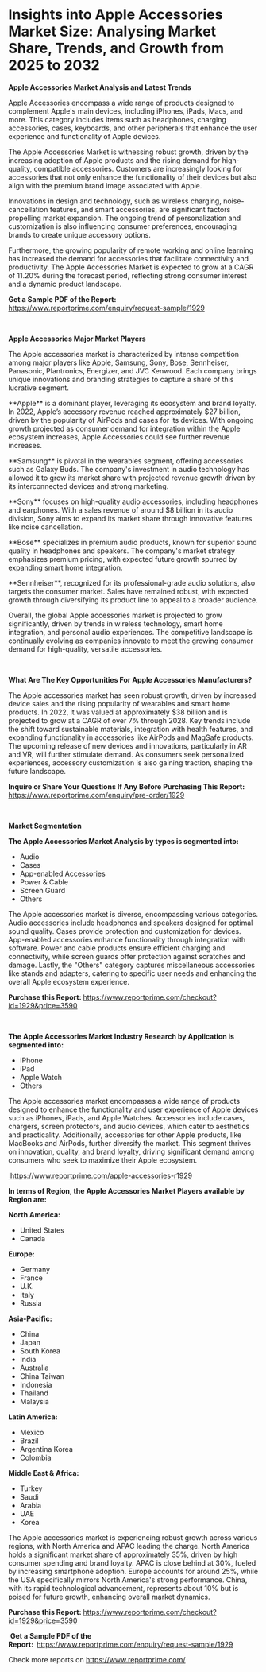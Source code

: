 <p><h1>Insights into Apple Accessories Market Size: Analysing Market Share, Trends, and Growth from 2025 to 2032</h1></p><p><strong>Apple Accessories Market Analysis and Latest Trends</strong></p>
<p><p>Apple Accessories encompass a wide range of products designed to complement Apple's main devices, including iPhones, iPads, Macs, and more. This category includes items such as headphones, charging accessories, cases, keyboards, and other peripherals that enhance the user experience and functionality of Apple devices. </p><p>The Apple Accessories Market is witnessing robust growth, driven by the increasing adoption of Apple products and the rising demand for high-quality, compatible accessories. Customers are increasingly looking for accessories that not only enhance the functionality of their devices but also align with the premium brand image associated with Apple. </p><p>Innovations in design and technology, such as wireless charging, noise-cancellation features, and smart accessories, are significant factors propelling market expansion. The ongoing trend of personalization and customization is also influencing consumer preferences, encouraging brands to create unique accessory options. </p><p>Furthermore, the growing popularity of remote working and online learning has increased the demand for accessories that facilitate connectivity and productivity. The Apple Accessories Market is expected to grow at a CAGR of 11.20% during the forecast period, reflecting strong consumer interest and a dynamic product landscape.</p></p>
<p><strong>Get a Sample PDF of the Report:&nbsp;</strong> <a href="https://www.reportprime.com/enquiry/request-sample/1929?utm_campaign=2244&utm_medium=2&utm_source=Github&utm_content=ia&utm_term=18032025&utm_id=apple-accessories">https://www.reportprime.com/enquiry/request-sample/1929</a></p>
<p>&nbsp;</p>
<p><strong>Apple Accessories Major Market Players</strong></p>
<p><p>The Apple accessories market is characterized by intense competition among major players like Apple, Samsung, Sony, Bose, Sennheiser, Panasonic, Plantronics, Energizer, and JVC Kenwood. Each company brings unique innovations and branding strategies to capture a share of this lucrative segment.</p><p>**Apple** is a dominant player, leveraging its ecosystem and brand loyalty. In 2022, Apple’s accessory revenue reached approximately $27 billion, driven by the popularity of AirPods and cases for its devices. With ongoing growth projected as consumer demand for integration within the Apple ecosystem increases, Apple Accessories could see further revenue increases.</p><p>**Samsung** is pivotal in the wearables segment, offering accessories such as Galaxy Buds. The company's investment in audio technology has allowed it to grow its market share with projected revenue growth driven by its interconnected devices and strong marketing.</p><p>**Sony** focuses on high-quality audio accessories, including headphones and earphones. With a sales revenue of around $8 billion in its audio division, Sony aims to expand its market share through innovative features like noise cancellation.</p><p>**Bose** specializes in premium audio products, known for superior sound quality in headphones and speakers. The company's market strategy emphasizes premium pricing, with expected future growth spurred by expanding smart home integration.</p><p>**Sennheiser**, recognized for its professional-grade audio solutions, also targets the consumer market. Sales have remained robust, with expected growth through diversifying its product line to appeal to a broader audience.</p><p>Overall, the global Apple accessories market is projected to grow significantly, driven by trends in wireless technology, smart home integration, and personal audio experiences. The competitive landscape is continually evolving as companies innovate to meet the growing consumer demand for high-quality, versatile accessories.</p></p>
<p>&nbsp;</p>
<p><strong>What Are The Key Opportunities For Apple Accessories Manufacturers?</strong></p>
<p><p>The Apple accessories market has seen robust growth, driven by increased device sales and the rising popularity of wearables and smart home products. In 2022, it was valued at approximately $38 billion and is projected to grow at a CAGR of over 7% through 2028. Key trends include the shift toward sustainable materials, integration with health features, and expanding functionality in accessories like AirPods and MagSafe products. The upcoming release of new devices and innovations, particularly in AR and VR, will further stimulate demand. As consumers seek personalized experiences, accessory customization is also gaining traction, shaping the future landscape.</p></p>
<p><strong>Inquire or Share Your Questions If Any Before Purchasing This Report:</strong> <a href="https://www.reportprime.com/enquiry/pre-order/1929?utm_campaign=2244&utm_medium=2&utm_source=Github&utm_content=ia&utm_term=18032025&utm_id=apple-accessories">https://www.reportprime.com/enquiry/pre-order/1929</a></p>
<p>&nbsp;</p>
<p><strong>Market Segmentation</strong></p>
<p><strong>The Apple Accessories Market Analysis by types is segmented into:</strong></p>
<p><ul><li>Audio</li><li>Cases</li><li>App-enabled Accessories</li><li>Power & Cable</li><li>Screen Guard</li><li>Others</li></ul></p>
<p><p>The Apple accessories market is diverse, encompassing various categories. Audio accessories include headphones and speakers designed for optimal sound quality. Cases provide protection and customization for devices. App-enabled accessories enhance functionality through integration with software. Power and cable products ensure efficient charging and connectivity, while screen guards offer protection against scratches and damage. Lastly, the "Others" category captures miscellaneous accessories like stands and adapters, catering to specific user needs and enhancing the overall Apple ecosystem experience.</p></p>
<p><strong>Purchase this Report:&nbsp;</strong><a href="https://www.reportprime.com/checkout?id=1929&price=3590&utm_campaign=2244&utm_medium=2&utm_source=Github&utm_content=ia&utm_term=18032025&utm_id=apple-accessories">https://www.reportprime.com/checkout?id=1929&price=3590</a></p>
<p>&nbsp;</p>
<p><strong>The Apple Accessories Market Industry Research by Application is segmented into:</strong></p>
<p><ul><li>iPhone</li><li>iPad</li><li>Apple Watch</li><li>Others</li></ul></p>
<p><p>The Apple accessories market encompasses a wide range of products designed to enhance the functionality and user experience of Apple devices such as iPhones, iPads, and Apple Watches. Accessories include cases, chargers, screen protectors, and audio devices, which cater to aesthetics and practicality. Additionally, accessories for other Apple products, like MacBooks and AirPods, further diversify the market. This segment thrives on innovation, quality, and brand loyalty, driving significant demand among consumers who seek to maximize their Apple ecosystem.</p></p>
<p><a href="https://www.reportprime.com/apple-accessories-r1929?utm_campaign=2244&utm_medium=2&utm_source=Github&utm_content=ia&utm_term=18032025&utm_id=apple-accessories">&nbsp;https://www.reportprime.com/apple-accessories-r1929</a></p>
<p><strong>In terms of Region, the Apple Accessories Market Players available by Region are:</strong></p>
<p>
    <p> <strong> North America: </strong>
        <ul>
            <li>United States</li>
            <li>Canada</li>
        </ul>
        </p> 
    <p> <strong> Europe: </strong>
        <ul>
            <li>Germany</li>
            <li>France</li>
            <li>U.K.</li>
            <li>Italy</li>
            <li>Russia</li>
        </ul>
        </p> 
    <p> <strong> Asia-Pacific: </strong>
        <ul>
            <li>China</li>
            <li>Japan</li>
            <li>South Korea</li>
            <li>India</li>
            <li>Australia</li>
            <li>China Taiwan</li>
            <li>Indonesia</li>
            <li>Thailand</li>
            <li>Malaysia</li>
        </ul>
        </p> 
    <p> <strong> Latin America: </strong>
        <ul>
            <li>Mexico</li>
            <li>Brazil</li>
            <li>Argentina Korea</li>
            <li>Colombia</li>
        </ul>
        </p> 
    <p> <strong> Middle East & Africa: </strong>
        <ul>
            <li>Turkey</li>
            <li>Saudi</li>
            <li>Arabia</li>
            <li>UAE</li>
            <li>Korea</li>
        </ul>
    </p>
    </p>
<p><p>The Apple accessories market is experiencing robust growth across various regions, with North America and APAC leading the charge. North America holds a significant market share of approximately 35%, driven by high consumer spending and brand loyalty. APAC is close behind at 30%, fueled by increasing smartphone adoption. Europe accounts for around 25%, while the USA specifically mirrors North America's strong performance. China, with its rapid technological advancement, represents about 10% but is poised for future growth, enhancing overall market dynamics.</p></p>
<p><strong>Purchase this Report: </strong><a href="https://www.reportprime.com/checkout?id=1929&price=3590&utm_campaign=2244&utm_medium=2&utm_source=Github&utm_content=ia&utm_term=18032025&utm_id=apple-accessories">https://www.reportprime.com/checkout?id=1929&price=3590</a></p>
<p>&nbsp;<strong>Get a Sample PDF of the Report:&nbsp;&nbsp;</strong><a href="https://www.reportprime.com/enquiry/request-sample/1929?utm_campaign=2244&utm_medium=2&utm_source=Github&utm_content=ia&utm_term=18032025&utm_id=apple-accessories">https://www.reportprime.com/enquiry/request-sample/1929</a></p>
<p><strong></strong></p>
<p>Check more reports on <a href="https://www.reportprime.com/?utm_campaign=2244&utm_medium=2&utm_source=Github&utm_content=ia&utm_term=18032025&utm_id=apple-accessories">https://www.reportprime.com/</a></p>